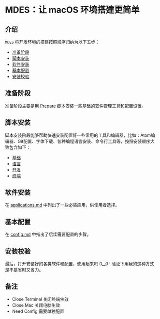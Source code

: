 # MDES：让 macOS 环境搭建更简单

## 介绍

`MDES` 将开发环境的搭建按照顺序归纳为以下五步：

- [准备阶段](#start)
- [脚本安装](#scripts)
- [软件安装](#applications)
- [基本配置](#config)
- [安装校验](#final)

## 准备阶段

准备阶段主要是用 [Prepare](Scripts/prepare.sh) 脚本安装一些基础的软件管理工具和配置设置。

## 脚本安装

脚本安装阶段能够帮助快速安装配置好一些常用的工具和编辑器，比如：Atom编辑器、Git配置、字体下载、各种编程语言安装、命令行工具等，按照安装顺序大致包含如下：

- [基础](Scripts/basic.sh)
- [语言](Scripts/language.sh)
- [开发](Scripts/develop.sh)
- [终端](Scripts/terminal.sh)

## 软件安装

在 [applications.md](Scripts/applications.md) 中列出了一些必装应用，供使用者选择。

## 基本配置

在 [config.md](/Scripts/config.md) 中指出了后续需要配置的步骤。

## 安装校验

最后，打开安装好的各类软件和配置，使用起来吧 0__0 ! 验证下用我的这种方式是不是省时又省力。

## 备注

- Close Terminal   关闭终端生效
- Close Mac        关闭电脑生效
- Need Config      需要单独配置
